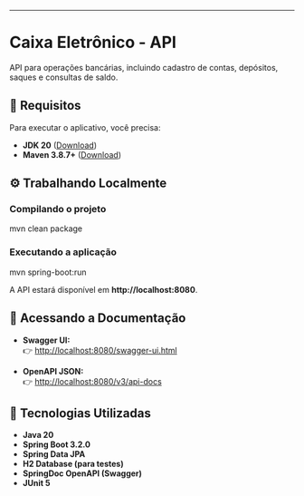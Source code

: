 ---
# Caixa Eletrônico - API

API para operações bancárias, incluindo cadastro de contas, depósitos, saques e consultas de saldo.

## 📌 Requisitos
Para executar o aplicativo, você precisa:

- **JDK 20** ([Download](https://jdk.java.net/20/))
- **Maven 3.8.7+** ([Download](https://maven.apache.org/download.cgi))

## ⚙️ Trabalhando Localmente

### Compilando o projeto
mvn clean package


### Executando a aplicação
mvn spring-boot:run


A API estará disponível em **http://localhost:8080**.

## 📖 Acessando a Documentação

- **Swagger UI:**  
  👉 [http://localhost:8080/swagger-ui.html](http://localhost:8080/swagger-ui.html)

- **OpenAPI JSON:**  
  👉 [http://localhost:8080/v3/api-docs](http://localhost:8080/v3/api-docs)

## 🚀 Tecnologias Utilizadas
- **Java 20**
- **Spring Boot 3.2.0**
- **Spring Data JPA**
- **H2 Database (para testes)**
- **SpringDoc OpenAPI (Swagger)**
- **JUnit 5**
